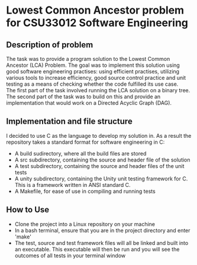 # Lowest Common Ancestor problem for CSU33012 Software Engineering

## Description of problem
The task was to provide a program solution to the Lowest Common Ancestor (LCA) Problem. The goal was to implement this solution using good software engineering practises: using efficient practises, utilizing various tools to increase efficiency, good source control practice and unit testing as a means of checking whether the code fulfilled its use case.  
The first part of the task involved running the LCA solution on a binary tree. The second part of the task was to build on this and provide an implementation that would work on a Directed Acyclic Graph (DAG).

## Implementation and file structure
I decided to use C as the language to develop my solution in. As a result the repository takes a standard format for software engineering in C: 
- A build sudirectory, where all the build files are stored 
- A src subdirectory, containing the source and header file of the solution
- A test subdirectory, containing the source and header files of the unit tests
- A unity subdirectory, containing the Unity unit testing framework for C. This is a framework written in ANSI standard C.
- A Makefile, for ease of use in compiling and running tests

## How to Use
- Clone the project into a Linux repository on your machine
- In a bash terminal, ensure that you are in the project directory and enter 'make'
- The test, source and test framework files will all be linked and built into an executable. This executable will then be run and you will see the outcomes of all tests in your terminal window
